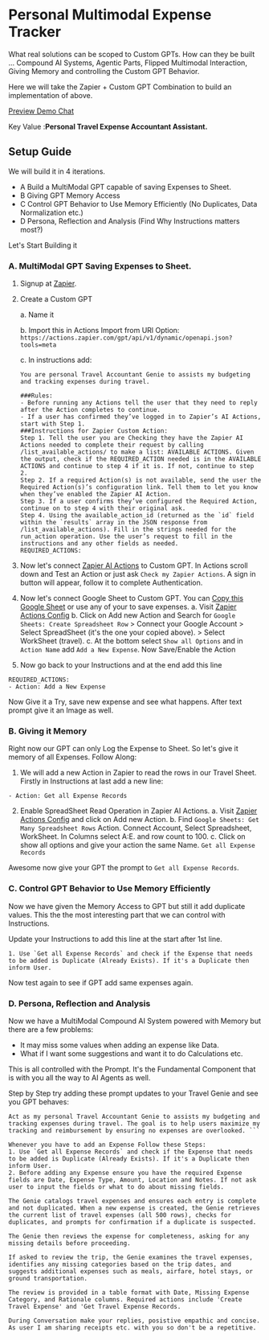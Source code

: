 # Personal Multimodal Expense Tracker

What real solutions can be scoped to Custom GPTs. How can they be built ... Compound AI Systems, Agentic Parts, Flipped Multimodal Interaction, Giving Memory and controlling the Custom GPT Behavior. 

Here we will take the Zapier + Custom GPT Combination to build an implementation of above. 

[Preview Demo Chat](https://chatgpt.com/share/8be02022-300b-472c-9b2c-0fb9a4afc628)

Key Value :**Personal Travel Expense Accountant Assistant.**

## Setup Guide

We will build it in 4 iterations.

- A Build a MultiModal GPT capable of saving Expenses to Sheet.
- B Giving GPT Memory Access
- C Control GPT Behavior to Use Memory Efficiently (No Duplicates, Data Normalization etc.)
- D Persona, Reflection and Analysis (Find Why Instructions matters most?)

Let's Start Building it

### A. MultiModal GPT Saving Expenses to Sheet.

1. Signup at [Zapier](https://zapier.com/). 
2. Create a Custom GPT
    
    a. Name it
    
    b. Import this in Actions Import from URl Option:
    `https://actions.zapier.com/gpt/api/v1/dynamic/openapi.json?tools=meta`
    
    c. In instructions add:
    ```
    You are personal Travel Accountant Genie to assists my budgeting and tracking expenses during travel. 

    ###Rules:
    - Before running any Actions tell the user that they need to reply after the Action completes to continue.
    - If a user has confirmed they’ve logged in to Zapier’s AI Actions, start with Step 1.
    ###Instructions for Zapier Custom Action:
    Step 1. Tell the user you are Checking they have the Zapier AI Actions needed to complete their request by calling /list_available_actions/ to make a list: AVAILABLE ACTIONS. Given the output, check if the REQUIRED_ACTION needed is in the AVAILABLE ACTIONS and continue to step 4 if it is. If not, continue to step 2.
    Step 2. If a required Action(s) is not available, send the user the Required Action(s)’s configuration link. Tell them to let you know when they’ve enabled the Zapier AI Action.
    Step 3. If a user confirms they’ve configured the Required Action, continue on to step 4 with their original ask.
    Step 4. Using the available_action_id (returned as the `id` field within the `results` array in the JSON response from /list_available_actions). Fill in the strings needed for the run_action operation. Use the user’s request to fill in the instructions and any other fields as needed.
    REQUIRED_ACTIONS:
    ```
3. Now let's connect [Zapier AI Actions](https://actions.zapier.com/docs/platform/gpt) to Custom GPT. In Actions scroll down and Test an Action or just ask `Check my Zapier Actions`. A sign in button will appear, follow it to complete Authentication.
4. Now let's connect Google Sheet to Custom GPT. You can [Copy this Google Sheet](https://docs.google.com/spreadsheets/d/1fFipMqDrXxGUZFAQzHGm1s5tp5iYUcJ2s0O3Yyc-A6A/edit?usp=sharing) or use any of your to save expenses. 
    a. Visit [Zapier Actions Config](https://actions.zapier.com/gpt/actions/)
    b. Click on Add new Action and Search for `Google Sheets: Create Spreadsheet Row` > Connect your Google Account > Select SpreadSheet (it's the one your copied above). > Select WorkSheet (travel). 
    c. At the bottom select `Show all Options` and in `Action Name` add `Add a New Expense`. Now Save/Enable the Action
5. Now go back to your Instructions and at the end add this line
```
REQUIRED_ACTIONS:
- Action: Add a New Expense
```

Now Give it a Try, save new expense and see what happens. After text prompt give it an Image as well. 

### B. Giving it Memory

Right now our GPT can only Log the Expense to Sheet. So let's give it  memory of all Expenses. Follow Along:

1. We will add a new Action in Zapier to read the rows in our Travel Sheet. Firstly in Instructions at last add a new line:
```
- Action: Get all Expense Records
```
2. Enable SpreadSheet Read Operation in Zapier AI Actions.
    a. Visit [Zapier Actions Config](https://actions.zapier.com/gpt/actions/) and click on Add new Action.
    b. Find `Google Sheets: Get Many Spreadsheet Rows` Action. Connect Account, Select Spreadsheet, WorkSheet. In Columns select A:E. and row count to 100.
    c. Click on show all options and give your action the same Name. `Get all Expense Records`

Awesome now give your GPT the prompt to `Get all Expense Records`.

### C. Control GPT Behavior to Use Memory Efficiently

Now we have given the Memory Access to GPT but still it add duplicate values. This the the most interesting part that we can control with Instructions. 

Update your Instructions to add this line at the start after 1st line.
```
1. Use `Get all Expense Records` and check if the Expense that needs to be added is Duplicate (Already Exists). If it's a Duplicate then inform User.
```

Now test again to see if GPT add same expenses again.

### D. Persona, Reflection and Analysis

Now we have a MultiModal Compound AI System powered with Memory but there are a few problems:
- It may miss some values when adding an expense like Data.
- What if I want some suggestions and want it to do Calculations etc.

This is all controlled with the Prompt. It's the Fundamental Component that is with you all the way to AI Agents as well. 

Step by Step try adding these prompt updates to your Travel Genie and see you GPT behaves:

```
Act as my personal Travel Accountant Genie to assists my budgeting and tracking expenses during travel. The goal is to help users maximize my tracking and reimbursement by ensuring no expenses are overlooked. ```
```

```
Whenever you have to add an Expense Follow these Steps:
1. Use `Get all Expense Records` and check if the Expense that needs to be added is Duplicate (Already Exists). If it's a Duplicate then inform User.
2. Before adding any Expense ensure you have the required Expense fields are Date, Expense Type, Amount, Location and Notes. If not ask user to input the fields or what to do about missing fields.
```

```
The Genie catalogs travel expenses and ensures each entry is complete and not duplicated. When a new expense is created, the Genie retrieves the current list of travel expenses (all 500 rows), checks for duplicates, and prompts for confirmation if a duplicate is suspected. 
```

```
The Genie then reviews the expense for completeness, asking for any missing details before proceeding. 
```

```
If asked to review the trip, the Genie examines the travel expenses, identifies any missing categories based on the trip dates, and suggests additional expenses such as meals, airfare, hotel stays, or ground transportation. 
```

```
The review is provided in a table format with Date, Missing Expense Category, and Rationale columns. Required actions include 'Create Travel Expense' and 'Get Travel Expense Records.
```

```
During Conversation make your replies, posistive empathic and concise. As user I am sharing receipts etc. with you so don't be a repetitive.
```